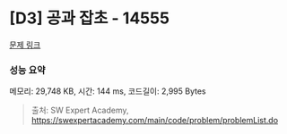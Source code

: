 # [D3] 공과 잡초 - 14555 

[문제 링크](https://swexpertacademy.com/main/code/problem/problemDetail.do?contestProbId=AYGtoa3qARcDFARC) 

### 성능 요약

메모리: 29,748 KB, 시간: 144 ms, 코드길이: 2,995 Bytes



> 출처: SW Expert Academy, https://swexpertacademy.com/main/code/problem/problemList.do